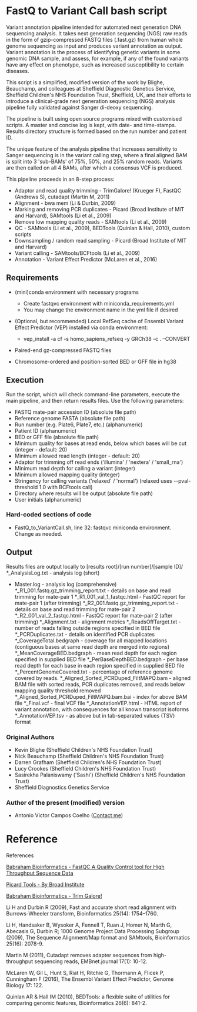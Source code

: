 # FastQ to Variant Call bash script

Variant annotation pipeline intended for automated next generation DNA sequencing analysis. It takes next generation sequencing (NGS) raw reads in the form of gzip-compressed FASTQ files (.fast.gz) from human whole genome sequencing as input and produces variant annotation as output. Variant annotation is the process of identifying genetic variants in some genomic DNA sample, and assess, for example, if any of the found variants have any effect on phenotype, such as increased susceptibility to certain diseases.

This script is a simplified, modified version of the work by Blighe, Beauchamp, and colleagues at Sheffield Diagnostic Genetics Service, Sheffield Children's NHS Foundation Trust, Sheffield, UK, and their efforts to introduce a clinical-grade next generation sequencing (NGS) analysis pipeline fully validated against Sanger di-deoxy sequencing.

The pipeline is built using open source programs mixed with customised scripts. A master and concise log is kept, with date- and time-stamps. Results directory structure is formed based on the run number and patient ID.

The unique feature of the analysis pipeline that increases sensitivity to Sanger sequencing is in the variant calling step, where a final aligned BAM is split into 3 'sub-BAMs' of 75%, 50%, and 25% random reads. Variants are then called on all 4 BAMs, after which a consensus VCF is produced.

This pipeline proceeds in an 8-step process:

* Adaptor and read quality trimming - TrimGalore! (Krueger F), FastQC (Andrews S), cutadapt (Martin M, 2011)
* Alignment - bwa mem (Li & Durbin, 2009)
* Marking and removing PCR duplicates - Picard (Broad Institute of MIT and Harvard), SAMtools (Li et al., 2009)
* Remove low mapping quality reads - SAMtools (Li et al., 2009)
* QC - SAMtools (Li et al., 2009), BEDTools (Quinlan & Hall, 2010), custom scripts
* Downsampling / random read sampling - Picard (Broad Institute of MIT and Harvard)
* Variant calling - SAMtools/BCFtools (Li et al., 2009)
* Annotation - Variant Effect Predictor (McLaren et al., 2016)

## Requirements

* (mini)conda environment with necessary programs
  * Create fastqvc environment with miniconda_requirements.yml
  * You may change the environment name in the yml file if desired

* (Optional, but recommended) Local RefSeq cache of Ensembl Variant Effect Predictor (VEP) installed via conda environment:
  * vep_install -a cf -s homo_sapiens_refseq -y GRCh38 -c . –CONVERT

* Paired-end gz-compressed FASTQ files
* Chromosome-ordered and position-sorted BED or GFF file in hg38

## Execution

Run the script, which will check command-line parameters, execute the main pipeline, and then return results files. Use the following parameters:

* FASTQ mate-pair accession ID (absolute file path)
* Reference genome FASTA (absolute file path)
* Run number (e.g. Plate6, Plate7, etc.) (alphanumeric)
* Patient ID (alphanumeric)
* BED or GFF file (absolute file path)
* Minimum quality for bases at read ends, below which bases will be cut (integer - default: 20)
* Minimum allowed read length (integer - default: 20)
* Adaptor for trimming off read ends ('illumina' / 'nextera' / 'small_rna')
* Minimum read depth for calling a variant (integer)
* Minimum allowed mapping quality (integer)
* Stringency for calling variants ('relaxed' / 'normal') (relaxed uses --pval-threshold 1.0 with BCFtools call)
* Directory where results will be output (absolute file path)
* User initials (alphanumeric)

### Hard-coded sections of code

* FastQ_to_VariantCall.sh, line 32: fastqvc miniconda environment. Change as needed.

## Output

Results files are output locally to [results root]/[run number]/[sample ID]/
*_AnalysisLog.txt - analysis log (short)
* Master.log - analysis log (comprehensive)
*_R1_001.fastq.gz_trimming_report.txt - details on base and read trimming for mate-pair 1
*_R1_001_val_1_fastqc.html - FastQC report for mate-pair 1 (after trimming)
*_R2_001.fastq.gz_trimming_report.txt - details on base and read trimming for mate-pair 2
*_R2_001_val_2_fastqc.html - FastQC report for mate-pair 2 (after trimming)
*_Alignment.txt - alignment metrics
*_ReadsOffTarget.txt - number of reads falling outside regions specified in BED file
*_PCRDuplicates.txt - details on identified PCR duplicates
*_CoverageTotal.bedgraph - coverage for all mapped locations (contiguous bases at same read depth are merged into regions)
*_MeanCoverageBED.bedgraph - mean read depth for each region specified in supplied BED file
*_PerBaseDepthBED.bedgraph - per base read depth for each base in each region specified in supplied BED file
*_PercentGenomeCovered.txt - percentage of reference genome covered by reads.
*_Aligned_Sorted_PCRDuped_FiltMAPQ.bam - aligned BAM file with sorted reads, PCR duplicates removed, and reads below mapping quality threshold removed
*_Aligned_Sorted_PCRDuped_FiltMAPQ.bam.bai - index for above BAM file
*_Final.vcf - final VCF file
*_AnnotationVEP.html - HTML report of variant annotation, with consequences for all known transcript isoforms
*_AnnotationVEP.tsv - as above but in tab-separated values (TSV) format

### Original Authors

* Kevin Blighe (Sheffield Children's NHS Foundation Trust)
* Nick Beauchamp (Sheffield Children's NHS Foundation Trust)
* Darren Grafham (Sheffield Children's NHS Foundation Trust)
* Lucy Crookes (Sheffield Children's NHS Foundation Trust)
* Sasirekha Palaniswamy ('Sashi') (Sheffield Children's NHS Foundation Trust)
* Sheffield Diagnostics Genetics Service

### Author of the present (modified) version

* Antonio Victor Campos Coelho ([Contact me](https://antoniocampos13.github.io/pages/contact.html#contact))

# Reference
References

[Babraham Bioinformatics - FastQC A Quality Control tool for High Throughput Sequence Data](https://www.bioinformatics.babraham.ac.uk/projects/fastqc/)

[Picard Tools - By Broad Institute](http://broadinstitute.github.io/picard/)

[Babraham Bioinformatics - Trim Galore!](https://www.bioinformatics.babraham.ac.uk/projects/trim_galore/)

Li H and Durbin R (2009), Fast and accurate short read alignment with Burrows-Wheeler transform, Bioinformatics 25(14): 1754–1760.

Li H, Handsaker B, Wysoker A, Fennell T, Ruan J, Homer N, Marth G, Abecasis G, Durbin R; 1000 Genome Project Data Processing Subgroup (2009), The Sequence Alignment/Map format and SAMtools, Bioinformatics 25(16): 2078-9.

Martin M (2011), Cutadapt removes adapter sequences from high-throughput sequencing reads, EMBnet.journal 17(1): 10-12.

McLaren W, Gil L, Hunt S, Riat H, Ritchie G, Thormann A, Flicek P, Cunningham F (2016), The Ensembl Variant Effect Predictor, Genome Biology 17: 122.

Quinlan AR & Hall IM (2010), BEDTools: a flexible suite of utilities for comparing genomic features, Bioinformatics 26(6): 841-2.